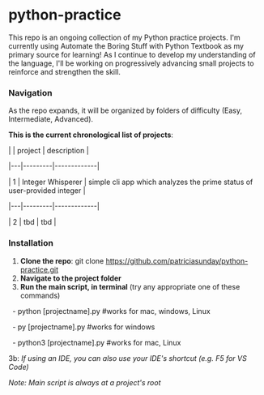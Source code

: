 # **python-practice**



This repo is an ongoing collection of my Python practice projects. I'm currently using Automate the Boring Stuff with Python Textbook as my primary source for learning! As I continue to develop my understanding of the language, I'll be working on progressively advancing small projects to reinforce and strengthen the skill.



### **Navigation**

As the repo expands, it will be organized by folders of difficulty (Easy, Intermediate, Advanced).



**This is the current chronological list of projects**:

|   | project | description |

|---|---------|-------------|

| 1 | Integer Whisperer | simple cli app which analyzes the prime status of user-provided integer |

|---|---------|-------------|

| 2 | tbd | tbd |



### 

### **Installation**

1. **Clone the repo**: git clone https://github.com/patriciasunday/python-practice.git
2. **Navigate to the project folder**
3. **Run the main script, in terminal** (try any appropriate one of these commands)

&nbsp; - python \[projectname].py #works for mac, windows, Linux

&nbsp; - py \[projectname].py #works for windows

&nbsp; - python3 \[projectname].py #works for mac, Linux

3b: *If using an IDE, you can also use your IDE's shortcut (e.g. F5 for VS Code)*



*Note: Main script is always at a project's root*



